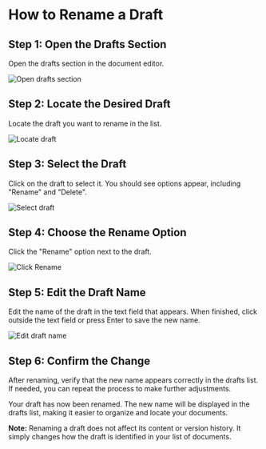 # How to Rename a Draft

## Step 1: Open the Drafts Section
Open the drafts section in the document editor.

![Open drafts section](/img/rename_a_draft/step_1.png)

## Step 2: Locate the Desired Draft
Locate the draft you want to rename in the list.

![Locate draft](/img/rename_a_draft/step_2.png)

## Step 3: Select the Draft
Click on the draft to select it. You should see options appear, including "Rename" and "Delete".

![Select draft](/img/rename_a_draft/step_3.png)

## Step 4: Choose the Rename Option
Click the "Rename" option next to the draft.

![Click Rename](/img/rename_a_draft/step_4.png)

## Step 5: Edit the Draft Name
Edit the name of the draft in the text field that appears. When finished, click outside the text field or press Enter to save the new name.

![Edit draft name](/img/rename_a_draft/step_5.png)

## Step 6: Confirm the Change
After renaming, verify that the new name appears correctly in the drafts list. If needed, you can repeat the process to make further adjustments.

Your draft has now been renamed. The new name will be displayed in the drafts list, making it easier to organize and locate your documents.

**Note:** Renaming a draft does not affect its content or version history. It simply changes how the draft is identified in your list of documents.